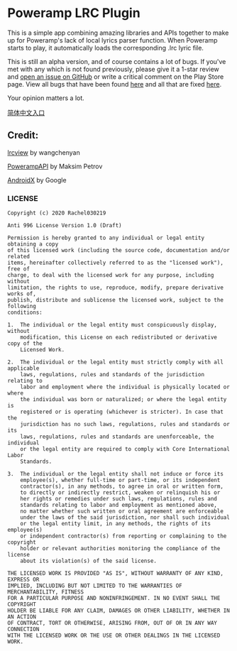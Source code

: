 # Poweramp LRC Plugin

This is a simple app combining amazing libraries and APIs together to make up for Poweramp\'s lack of local lyrics parser function. When Poweramp starts to play, it automatically loads the corresponding .lrc lyric file.

This is still an alpha version, and of course contains a lot of bugs. If you\'ve met with any which is not found previously, please give it a 1-star review and [open an issue on GitHub](https://github.com/Rachel030219/Poweramp-LRC-Plugin/issues/new) or write a critical comment on the Play Store page. View all bugs that have been found [here](https://github.com/Rachel030219/Poweramp-LRC-Plugin/issues) and all that are fixed [here](https://github.com/Rachel030219/Poweramp-LRC-Plugin/issues?q=is%3Aissue+is%3Aclosed+label%3A%22fixed+bug%22).

Your opinion matters a lot.

[简体中文入口](./README_ZH.md)

## Credit:

[lrcview](https://github.com/wangchenyan/lrcview) by wangchenyan

[PowerampAPI](https://github.com/maxmpz/powerampapi) by Maksim Petrov

[AndroidX](https://developer.android.com/jetpack/androidx) by Google

### LICENSE

```
Copyright (c) 2020 Rachel030219

Anti 996 License Version 1.0 (Draft)

Permission is hereby granted to any individual or legal entity obtaining a copy
of this licensed work (including the source code, documentation and/or related
items, hereinafter collectively referred to as the "licensed work"), free of
charge, to deal with the licensed work for any purpose, including without
limitation, the rights to use, reproduce, modify, prepare derivative works of,
publish, distribute and sublicense the licensed work, subject to the following
conditions:

1.  The individual or the legal entity must conspicuously display, without
    modification, this License on each redistributed or derivative copy of the
    Licensed Work.

2.  The individual or the legal entity must strictly comply with all applicable
    laws, regulations, rules and standards of the jurisdiction relating to
    labor and employment where the individual is physically located or where
    the individual was born or naturalized; or where the legal entity is
    registered or is operating (whichever is stricter). In case that the
    jurisdiction has no such laws, regulations, rules and standards or its
    laws, regulations, rules and standards are unenforceable, the individual
    or the legal entity are required to comply with Core International Labor
    Standards.

3.  The individual or the legal entity shall not induce or force its
    employee(s), whether full-time or part-time, or its independent
    contractor(s), in any methods, to agree in oral or written form,
    to directly or indirectly restrict, weaken or relinquish his or
    her rights or remedies under such laws, regulations, rules and
    standards relating to labor and employment as mentioned above,
    no matter whether such written or oral agreement are enforceable
    under the laws of the said jurisdiction, nor shall such individual
    or the legal entity limit, in any methods, the rights of its employee(s)
    or independent contractor(s) from reporting or complaining to the copyright
    holder or relevant authorities monitoring the compliance of the license
    about its violation(s) of the said license.

THE LICENSED WORK IS PROVIDED "AS IS", WITHOUT WARRANTY OF ANY KIND, EXPRESS OR
IMPLIED, INCLUDING BUT NOT LIMITED TO THE WARRANTIES OF MERCHANTABILITY, FITNESS
FOR A PARTICULAR PURPOSE AND NONINFRINGEMENT. IN NO EVENT SHALL THE COPYRIGHT
HOLDER BE LIABLE FOR ANY CLAIM, DAMAGES OR OTHER LIABILITY, WHETHER IN AN ACTION
OF CONTRACT, TORT OR OTHERWISE, ARISING FROM, OUT OF OR IN ANY WAY CONNECTION
WITH THE LICENSED WORK OR THE USE OR OTHER DEALINGS IN THE LICENSED WORK.
```

